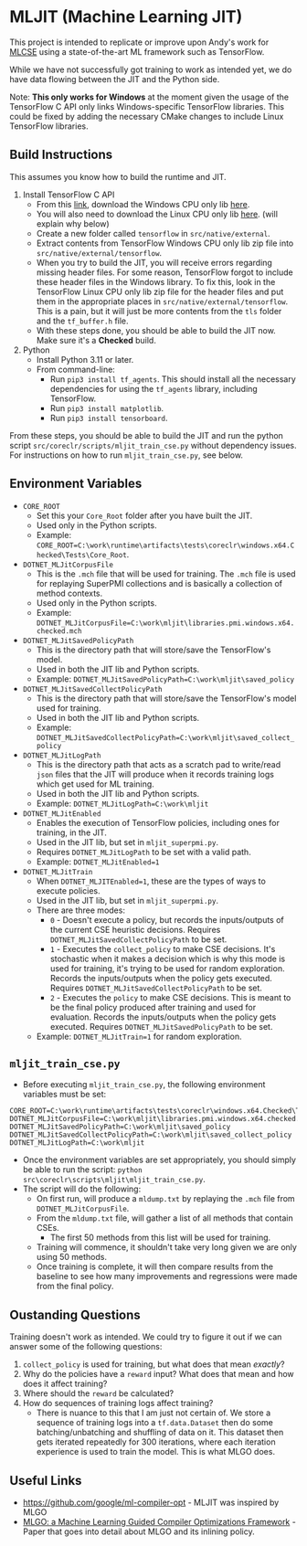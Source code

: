 # MLJIT (Machine Learning JIT)
This project is intended to replicate or improve upon Andy's work for [MLCSE](https://github.com/dotnet/jitutils/blob/main/src/jit-rl-cse/README.md) using a state-of-the-art ML framework such as TensorFlow.

While we have not successfully got training to work as intended yet, we do have data flowing between the JIT and the Python side.

Note: **This only works for Windows** at the moment given the usage of the TensorFlow C API only links Windows-specific TensorFlow libraries. This could be fixed by adding the necessary CMake changes to include Linux TensorFlow libraries.

## Build Instructions

This assumes you know how to build the runtime and JIT.

1. Install TensorFlow C API
    - From this [link](https://www.tensorflow.org/install/lang_c), download the Windows CPU only lib [here](https://storage.googleapis.com/tensorflow/libtensorflow/libtensorflow-cpu-windows-x86_64-2.15.0.zip).
    - You will also need to download the Linux CPU only lib [here](https://storage.googleapis.com/tensorflow/libtensorflow/libtensorflow-cpu-linux-x86_64-2.15.0.tar.gz). (will explain why below)
    - Create a new folder called `tensorflow` in `src/native/external`.
    - Extract contents from TensorFlow Windows CPU only lib zip file into `src/native/external/tensorflow`. 
    - When you try to build the JIT, you will receive errors regarding missing header files. For some reason, TensorFlow forgot to include these header files in the Windows library. To fix this, look in the TensorFlow Linux CPU only lib zip file for the header files and put them in the appropriate places in `src/native/external/tensorflow`. This is a pain, but it will just be more contents from the `tls` folder and the `tf_buffer.h` file.
    - With these steps done, you should be able to build the JIT now. Make sure it's a **Checked** build.
2. Python
    - Install Python 3.11 or later.
    - From command-line: 
        - Run `pip3 install tf_agents`. This should install all the necessary dependencies for using the `tf_agents` library, including TensorFlow.
        - Run `pip3 install matplotlib`.
        - Run `pip3 install tensorboard`.

From these steps, you should be able to build the JIT and run the python script `src/coreclr/scripts/mljit_train_cse.py` without dependency issues. For instructions on how to run `mljit_train_cse.py`, see below.

## Environment Variables

- `CORE_ROOT`
    - Set this your `Core_Root` folder after you have built the JIT. 
    - Used only in the Python scripts.
    - Example: `CORE_ROOT=C:\work\runtime\artifacts\tests\coreclr\windows.x64.Checked\Tests\Core_Root`.
- `DOTNET_MLJitCorpusFile`
    - This is the `.mch` file that will be used for training. The `.mch` file is used for replaying SuperPMI collections and is basically a collection of method contexts. 
    - Used only in the Python scripts.
    - Example: `DOTNET_MLJitCorpusFile=C:\work\mljit\libraries.pmi.windows.x64.checked.mch`
- `DOTNET_MLJitSavedPolicyPath`
    - This is the directory path that will store/save the TensorFlow's model. 
    - Used in both the JIT lib and Python scripts.
    - Example: `DOTNET_MLJitSavedPolicyPath=C:\work\mljit\saved_policy`
- `DOTNET_MLJitSavedCollectPolicyPath`
    - This is the directory path that will store/save the TensorFlow's model used for training.
    - Used in both the JIT lib and Python scripts.
    - Example: `DOTNET_MLJitSavedCollectPolicyPath=C:\work\mljit\saved_collect_policy`
- `DOTNET_MLJitLogPath`
    - This is the directory path that acts as a scratch pad to write/read `json` files that the JIT will produce when it records training logs which get used for ML training.
    - Used in both the JIT lib and Python scripts.
    - Example: `DOTNET_MLJitLogPath=C:\work\mljit`
- `DOTNET_MLJitEnabled`
    - Enables the execution of TensorFlow policies, including ones for training, in the JIT.
    - Used in the JIT lib, but set in `mljit_superpmi.py`.
    - Requires `DOTNET_MLJitLogPath` to be set with a valid path.
    - Example: `DOTNET_MLJitEnabled=1`
- `DOTNET_MLJitTrain`
    - When `DOTNET_MLJITEnabled=1`, these are the types of ways to execute policies.
    - Used in the JIT lib, but set in `mljit_superpmi.py`.
    - There are three modes:
        - `0` - Doesn't execute a policy, but records the inputs/outputs of the current CSE heuristic decisions. Requires `DOTNET_MLJitSavedCollectPolicyPath` to be set.
        - `1` - Executes the `collect_policy` to make CSE decisions. It's stochastic when it makes a decision which is why this mode is used for training, it's trying to be used for random exploration. Records the inputs/outputs when the policy gets executed. Requires `DOTNET_MLJitSavedCollectPolicyPath` to be set.
        - `2` - Executes the `policy` to make CSE decisions. This is meant to be the final policy produced after training and used for evaluation. Records the inputs/outputs when the policy gets executed. Requires `DOTNET_MLJitSavedPolicyPath` to be set.
    - Example: `DOTNET_MLJitTrain=1` for random exploration.

## `mljit_train_cse.py`

- Before executing `mljit_train_cse.py`, the following environment variables must be set:
```
CORE_ROOT=C:\work\runtime\artifacts\tests\coreclr\windows.x64.Checked\Tests\Core_Root
DOTNET_MLJitCorpusFile=C:\work\mljit\libraries.pmi.windows.x64.checked.mch
DOTNET_MLJitSavedPolicyPath=C:\work\mljit\saved_policy
DOTNET_MLJitSavedCollectPolicyPath=C:\work\mljit\saved_collect_policy
DOTNET_MLJitLogPath=C:\work\mljit
```

- Once the environment variables are set appropriately, you should simply be able to run the script: `python src\coreclr\scripts\mljit\mljit_train_cse.py`.
- The script will do the following:
    - On first run, will produce a `mldump.txt` by replaying the `.mch` file from `DOTNET_MLJitCorpusFile`.
    - From the `mldump.txt` file, will gather a list of all methods that contain CSEs.
        - The first 50 methods from this list will be used for training.
    - Training will commence, it shouldn't take very long given we are only using 50 methods.
    - Once training is complete, it will then compare results from the baseline to see how many improvements and regressions were made from the final policy.

## Oustanding Questions

Training doesn't work as intended. We could try to figure it out if we can answer some of the following questions:
1. `collect_policy` is used for training, but what does that mean *exactly*?
2. Why do the policies have a `reward` input? What does that mean and how does it affect training?
3. Where should the `reward` be calculated?
4. How do sequences of training logs affect training?
    - There is nuance to this that I am just not certain of. We store a sequence of training logs into a `tf.data.Dataset` then do some batching/unbatching and shuffling of data on it. This dataset then gets iterated repeatedly for 300 iterations, where each iteration experience is used to train the model. This is what MLGO does.

## Useful Links

- https://github.com/google/ml-compiler-opt - MLJIT was inspired by MLGO
- [MLGO: a Machine Learning Guided Compiler Optimizations Framework](https://arxiv.org/abs/2101.04808) - Paper that goes into detail about MLGO and its inlining policy.
